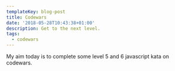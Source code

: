 ```yaml
---
templateKey: blog-post
title: Codewars
date: '2018-05-28T10:43:38+01:00'
description: Get to the next level.
tags:
  - codewars
---
```

My aim today is to complete some level 5 and 6 javascript kata on codewars.
